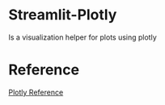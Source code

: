 # Streamlit-Plotly
Is a visualization helper for plots using plotly

# Reference
[Plotly Reference](https://plotly.com/python-api-reference/index.html)

